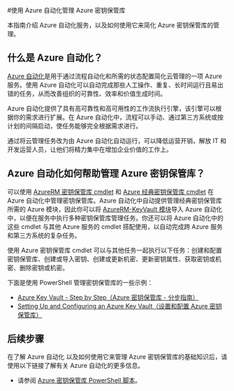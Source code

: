 <properties
	pageTitle="使用 Azure 自动化管理 Azure 密钥保管库 | Azure"
	description="了解如何使用 Azure 自动化服务来管理 Azure 密钥保管库。"
	services="Key-Vault, automation"
	documentationCenter=""
	authors="csand-msft"
	manager="eamono"
	editor=""/>

<tags
	ms.service="key-vault"
	ms.date="04/18/2016"
	wacn.date="06/27/2016"/>



#使用 Azure 自动化管理 Azure 密钥保管库

本指南介绍 Azure 自动化服务，以及如何使用它来简化 Azure 密钥保管库的管理。

## 什么是 Azure 自动化？

[Azure 自动化](/home/features/automation)是用于通过流程自动化和所需的状态配置简化云管理的一项 Azure 服务。使用 Azure 自动化可以自动完成那些人工操作、重复、长时间运行且易出错的任务，从而改善组织的可靠性、效率和价值生成时间。

Azure 自动化提供了具有高可靠性和高可用性的工作流执行引擎，该引擎可以根据你的需求进行扩展。在 Azure 自动化中，流程可以手动、通过第三方系统或按计划的间隔启动，使任务能够完全根据需求进行。

通过将云管理任务改为由 Azure 自动化自动运行，可以降低运营开销，解放 IT 和开发运营人员，让他们将精力集中在增加企业价值的工作上。


## Azure 自动化如何帮助管理 Azure 密钥保管库？

可以使用 [AzureRM 密钥保管库 cmdlet](https://www.powershellgallery.com/packages/AzureRM.KeyVault/1.1.4) 和 [Azure 经典密钥保管库 cmdlet](https://msdn.microsoft.com/zh-cn/library/azure/dn868052.aspx) 在 Azure 自动化中管理密钥保管库。Azure 自动化中自动提供管理经典密钥保管库所需的 Azure 模块，因此你可以将 [AzureRM-KeyVault 模块](https://www.powershellgallery.com/packages/AzureRM.KeyVault/1.1.4)导入 Azure 自动化中，以便在服务中执行多种密钥保管库管理任务。你还可以将 Azure 自动化中的这些 cmdlet 与其他 Azure 服务的 cmdlet 搭配使用，以自动完成跨 Azure 服务和第三方系统的复杂任务。

使用 Azure 密钥保管库 cmdlet 可以与其他任务一起执行以下任务：创建和配置密钥保管库、创建或导入密钥、创建或更新机密、更新密钥属性、获取密钥或机密、删除密钥或机密。

下面是使用 PowerShell 管理密钥保管库的一些示例：
* [Azure Key Vault - Step by Step（Azure 密钥保管库 - 分步指南）](https://blogs.technet.microsoft.com/kv/2015/06/02/azure-key-vault-step-by-step)
* [Setting Up and Configuring an Azure Key Vault（设置和配置 Azure 密钥保管库）](https://www.simple-talk.com/cloud/platform-as-a-service/setting-up-and-configuring-an-azure-key-vault)


## 后续步骤

在了解 Azure 自动化 以及如何使用它来管理 Azure 密钥保管库的基础知识后，请使用以下链接了解有关 Azure 自动化的更多信息。

* 请参阅 [Azure 密钥保管库 PowerShell 脚本](https://gallery.technet.microsoft.com/scriptcenter/Azure-Key-Vault-Powershell-1349b091)。

<!---HONumber=Mooncake_0620_2016-->
